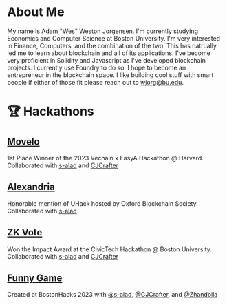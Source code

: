 # About Me
My name is Adam "Wes" Weston Jorgensen. I'm currently studying Economics and Computer Science at Boston University. I'm very interested in Finance, Computers, and the combination of the two. This has natrually led me to learn about blockchain and all of its applications.  I've become very proficient in Solidity and Javascript as I've developed blockchain projects. I currently use Foundry to do so. I hope to become an entrepreneur in the blockchain space. I like building cool stuff with smart people if either of those fit please reach out to [wjorg@bu.edu](mailto:wjorg@bu.edu?subject=Hello).

# 🏆 Hackathons

## [Movelo](https://github.com/s-alad/movelo)
1st Place Winner of the 2023 Vechain x EasyA Hackathon @ Harvard. Collaborated with [s-alad](https://github.com/s-alad) and [CJCrafter](https://github.com/CJCrafter)

## [Alexandria](https://github.com/wjorgensen/Alexandria)
Honorable mention of UHack hosted by Oxford Blockchain Society. Collaborated with [s-alad](https://github.com/s-alad)

## [ZK Vote](https://github.com/CJCrafter/election-chain)
Won the Impact Award at the CivicTech Hackathon @ Boston University. Collaborated with [s-alad](https://github.com/s-alad) and [CJCrafter](https://github.com/CJCrafter)

## [Funny Game](https://github.com/wjorgensen/funny-game)
Created at BostonHacks 2023 with [@s-alad](https://github.com/s-alad), [@CJCrafter](https://github.com/CJCrafter), and [@Zhandolia](https://github.com/Zhandolia)

